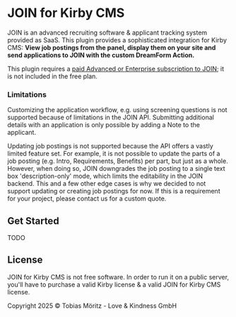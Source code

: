 # JOIN for Kirby CMS

JOIN is an advanced recruiting software & applicant tracking system provided as SaaS. This plugin provides a sophisticated integration for Kirby CMS: **View job postings from the panel, display them on your site and send applications to JOIN with the custom DreamForm Action.**

This plugin requires a [paid Advanced or Enterprise subscription to JOIN](https://join.com/pricing); it is not included in the free plan.

### Limitations

Customizing the application workflow, e.g. using screening questions is not supported because of limitations in the JOIN API. Submitting additional details with an application is only possible by adding a Note to the applicant. 

Updating job postings is not supported because the API offers a vastly limited feature set. For example, it is not possible to update the parts of a job posting (e.g. Intro, Requirements, Benefits) per part, but just as a whole. However, when doing so, JOIN downgrades the job posting to a single text box 'description-only' mode, which limits the editability in the JOIN backend. This and a few other edge cases is why we decided to not support updating or creating job postings for now. If this is a requirement for your project, please contact us for a custom quote.

## Get Started

TODO

## License

JOIN for Kirby CMS is not free software. In order to run it on a public server, you'll have to purchase a valid Kirby license & a valid JOIN for Kirby CMS license.

Copyright 2025 © Tobias Möritz - Love & Kindness GmbH
